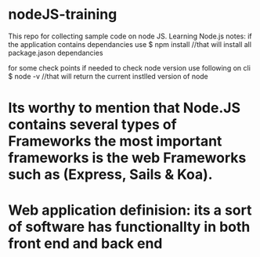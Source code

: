 # nodeJS-training
This repo for collecting sample code on node JS.
Learning Node.js
notes:
if the application contains dependancies use
$ npm install //that will install all package.jason dependancies

for some check points if needed to check node version use following on cli
$ node -v //that will return the current instlled version of node

# Its worthy to mention that Node.JS contains several types of Frameworks the most important frameworks is the web Frameworks such as (Express, Sails & Koa).

# Web application definision: its a sort of software has functionallty in both front end and back end
